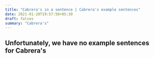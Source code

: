 ```yaml
---
title: "Cabrera's in a sentence | Cabrera's example sentences"
date: 2021-01-20T19:57:50+05:30
draft: falses
summary: "Cabrera's"
---
```

## Unfortunately, we have no example sentences for Cabrera's                 
